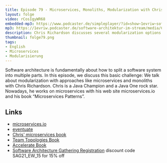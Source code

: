 ```yaml
---
title: Episode 79 - Microservices, Monoliths, Modularization with Chris Richardson
layout: folge
video: rCosIgyWR68
embedded-mp3: https://www.podcaster.de/simpleplayer/?id=show~1evriw~software-architektur-im-stream~pod-1e6821d62b21c8cff864973724&v=1633619086
mp3: https://1evriw.podcaster.de/software-architektur-im-stream/media/ChrisRichardsonMicroservicesMonolithsModularization.mp3
description: Chris Richardson discusses several modularization options like microservices and monoliths
thumbnail: folge79.png
tags:
- English
- Microservices
- Modularisierung
---
```


Software architecture is fundamentally about how to split a software
system into multiple parts. In this episode, we discuss this basic
challenge: We talk about modularization with approaches like
microservices and monoliths with Chris Richardson. Chris is a Java
Champion and a Java One rock star. Nowadays, he works on microservices
with his web site microservices.io and his book “Microservices
Patterns”.

## Links

* [microservices.io](https://microservices.io/)
* [eventuate](https://eventuate.io/)
* [Chris' microservices book](https://amzn.to/3uREnpR)
* [Team Topologies Book](https://amzn.to/2Yu3mmY)
* [Accelerate Book](https://amzn.to/2YqUW03)
* [Software Architecture Gathering
  Registration](https://conferences.isaqb.org/software-architecture-gathering/tickets/)
  discount code SAG21_EW_15 for 15% off
